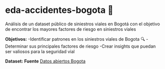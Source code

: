 # eda-accidentes-bogota 🚗
Análisis de un dataset público de siniestros viales en Bogotá con el objetivo de encontrar los mayores factores de riesgo en siniestros viales

**Objetivos:**
-Identificar patrones en los siniestros viales de Bogota 🔍
-Determinar sus principales factores de riesgo
-Crear insights que puedan ser valiosos para la seguridad vial

**Dataset:**
**Fuente** [Datos abiertos Bogota](https://datosabiertos.bogota.gov.co/dataset/factores-de-riesgos-involucrados-en-la-siniestralidad-vial-de-bogota-dc)
